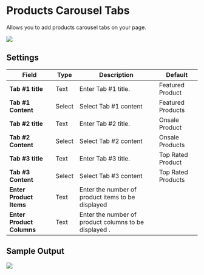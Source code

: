 # Products Carousel Tabs

Allows you to add products carousel tabs on your page.

![](http://transvelo.github.io/docs/electro/images/vc-products-carousel-tabs-setting.png)

## Settings

| Field | Type | Description | Default
| -- | -- | -- | -- |
| **Tab #1 title** | Text |  Enter Tab #1 title. | Featured Product
| **Tab #1 Content** | Select |  Select Tab #1 content | Featured Products
| **Tab #2 title** | Text |  Enter Tab #2 title. | Onsale Product
| **Tab #2 Content** | Select |  Select Tab #2 content | Onsale Products
| **Tab #3 title** | Text |  Enter Tab #3 title. | Top Rated Product
| **Tab #3 Content** | Select |  Select Tab #3 content | Top Rated Products
| **Enter Product Items** | Text | Enter the number of product items to be displayed |
| **Enter Product Columns** | Text | Enter the number of product columns to be displayed . |

## Sample Output

![](http://transvelo.github.io/docs/electro/images/vc-products-carousel-tabs-output.png)

